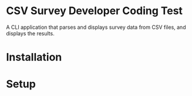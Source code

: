 # CSV Survey Developer Coding Test

A CLI application that parses and displays survey data from CSV files,
and displays the results.

# Installation

# Setup
